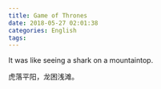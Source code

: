 ```yaml
---
title: Game of Thrones
date: 2018-05-27 02:01:38
categories: English
tags:
---
```


It was like seeing a shark on a mountaintop.

虎落平阳，龙困浅滩。
